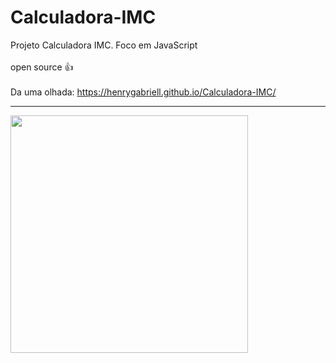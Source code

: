# Calculadora-IMC
  
Projeto Calculadora IMC. Foco em JavaScript
<br>
<br>
open source 👍
<br>
<br>
Da uma olhada:  https://henrygabriell.github.io/Calculadora-IMC/
<br>
<hr>
<img align="center"  width="380" src=https://user-images.githubusercontent.com/96191361/188708748-9bf296ec-bf91-4cfe-9bae-3889e62f5f5a.png>
